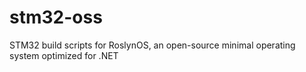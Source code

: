 # stm32-oss
STM32 build scripts for RoslynOS, an open-source minimal operating system optimized for .NET 
